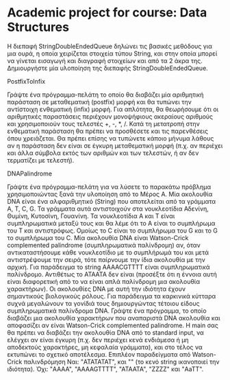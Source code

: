 # Academic project for course: Data Structures

H διεπαφή StringDoubleEndedQueue δηλώνει τις βασικές μεθόδους για μια ουρά, η οποία χειρίζεται
στοιχεία τύπου String, και στην οποία μπορεί να γίνεται εισαγωγή και διαγραφή στοιχείων και
από τα 2 άκρα της. Δημιουργήστε μία υλοποίηση της διεπαφής StringDoubleEndedQueue.

PostfixToInfix

Γράψτε ένα πρόγραμμα-πελάτη το οποίο θα διαβάζει μία αριθμητική
παράσταση σε μεταθεματική (postfix) μορφή και θα τυπώνει την αντίστοιχη ενθεματική (infix)
μορφή. Για απλότητα, θα θεωρήσουμε ότι οι αριθμητικές παραστάσεις περιέχουν μονοψήφιους
ακεραίους αριθμούς και χρησιμοποιούν τους τελεστές +, -, *, /. Κατά τη μετατροπή στην
ενθεματική παράσταση θα πρέπει να προσθέσετε και τις παρενθέσεις όπου χρειάζεται. Θα πρέπει
επίσης να τυπώνετε κάποιο μήνυμα λάθους αν η παράσταση δεν είναι σε έγκυρη μεταθεματική
μορφή (π.χ. αν περιέχει και άλλα σύμβολα εκτός των αριθμών και των τελεστών, ή αν δεν
τερματίζει με τελεστή).

DNAPalindrome

Γράψτε ένα πρόγραμμα-πελάτη για να λύσετε το παρακάτω πρόβλημα
χρησιμοποιώντας ξανά την υλοποίηση από το Μέρος Α.
Μία ακολουθία DNA είναι ένα αλφαριθμητικό (String) που αποτελείται από τα γράμματα A, T,
C, G. Τα γράμματα αυτά αντιστοιχούν στα νουκλεοτίδια Αδενίνη, Θυμίνη, Κυτοσίνη, Γουανίνη.
Τα νουκλεοτίδια Α και Τ είναι συμπληρωματικά μεταξύ τους και θα λέμε ότι το Α είναι το
συμπλήρωμα του Τ και αντιστρόφως. Ομοίως το C είναι το συμπλήρωμα του G και το G το
συμπλήρωμα του C. Μία ακολουθία DNA είναι Watson-Crick complemented palindrome
(συμπληρωματικά παλίνδρομη) αν, όταν αντικαταστήσουμε κάθε νουκλεοτίδιο με το
συμπλήρωμά του και μετά αντιστρέψουμε την σειρά, τότε παίρνουμε την ίδια ακολουθία με την
αρχική. Για παράδειγμα το string AAAACGTTTT είναι συμπληρωματικά παλίνδρομο.
Αντιθέτως το ATAATA δεν είναι (προσέξτε ότι η έννοια αυτή είναι διαφορετική από το να είναι
απλά παλίνδρομη μια ακολουθία χαρακτήρων). Οι ακολουθίες DNA με αυτή την ιδιότητα έχουν
σημαντικούς βιολογικούς ρόλους. Για παράδειγμα τα καρκινικά κύτταρα συχνά μεγαλώνουν τα
γονίδιά τους δημιουργώντας τέτοιου είδους συμπληρωματικά παλίνδρομα DNA.
Γράψτε ένα πρόγραμμα, το οποίο διαβάζει μια ακολουθία χαρακτήρων που αναπαριστά DNA
ακολουθία και αποφασίζει αν είναι Watson-Crick complemented palindrome. Η main σας θα
πρέπει να διαβάζει την ακολουθία DNA από το standard input, να ελέγχει αν είναι έγκυρη (π.χ.
δεν περιέχει κενά ενδιάμεσα ή μη αποδεκτούς χαρακτήρες, μη κεφαλαία γράμματα), και στο
τέλος να εκτυπώνει το σχετικό αποτέλεσμα.
Επιπλέον παραδείγματα από Watson-Crick παλινδρόμηση
Ναι: "ATATATAT", και "" (το κενό string ικανοποιεί την ιδιότητα).
Όχι: "AAAA", "AAAAGTTTT", "ATAATA", "ZZZZ" και "AaTT".

